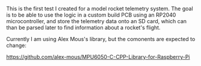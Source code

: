 This is the first test I created for a model rocket telemetry system. The goal is to be able to use the logic in a custom build PCB using an RP2040 microcontroller, and store the telemetry data onto an SD card, which can than be parsed later to find information about a rocket's flight.

Currently I am using Alex Mous's library, but the comonents are expected to change:

https://github.com/alex-mous/MPU6050-C-CPP-Library-for-Raspberry-Pi

